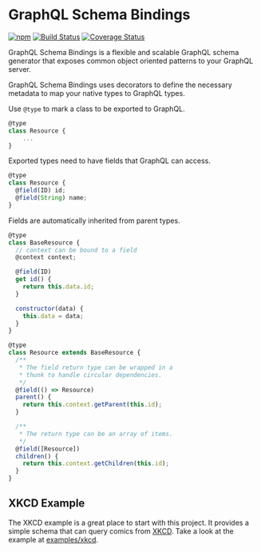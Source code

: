 # GraphQL Schema Bindings


[![npm](https://img.shields.io/npm/v/graphql-schema-bindings.svg)](https://www.npmjs.com/package/graphql-schema-bindings)
[![Build Status](https://travis-ci.org/IBM/graphql-schema-bindings.svg?branch=master)](https://travis-ci.org/IBM/graphql-schema-bindings)
[![Coverage Status](https://coveralls.io/repos/github/IBM/graphql-schema-bindings/badge.svg?branch=master)](https://coveralls.io/github/IBM/graphql-schema-bindings?branch=master)

GraphQL Schema Bindings is a flexible and scalable GraphQL schema generator that exposes common object oriented patterns to your GraphQL server.

GraphQL Schema Bindings uses decorators to define the necessary metadata to map your native types to GraphQL types.

Use `@type` to mark a class to be exported to GraphQL.

```javascript
@type
class Resource {
    ...
}
```

Exported types need to have fields that GraphQL can access.

```javascript
@type
class Resource {
  @field(ID) id;
  @field(String) name;
}
```

Fields are automatically inherited from parent types.

```javascript
@type
class BaseResource {
  // context can be bound to a field
  @context context;

  @field(ID)
  get id() {
    return this.data.id;
  }

  constructor(data) {
    this.data = data;
  }
}

@type
class Resource extends BaseResource {
  /**
   * The field return type can be wrapped in a
   * thunk to handle circular dependencies.
   */
  @field(() => Resource)
  parent() {
    return this.context.getParent(this.id);
  }

  /**
   * The return type can be an array of items.
   */
  @field([Resource])
  children() {
    return this.context.getChildren(this.id);
  }
}
```

## XKCD Example

The XKCD example is a great place to start with this project.  It provides a simple schema that can query comics from [XKCD](https://xkcd.com).  Take a look at the example at [examples/xkcd](examples/xkcd).